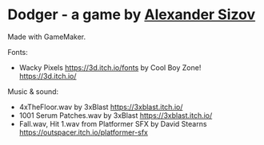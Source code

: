 # Dodger - a game by [Alexander Sizov](https://twitter.com/szvsk)

Made with GameMaker.

Fonts:
- Wacky Pixels <https://3d.itch.io/fonts>  by Cool Boy Zone! <https://3d.itch.io/>

Music & sound:
- 4xTheFloor.wav by 3xBlast <https://3xblast.itch.io/>
- 1001 Serum Patches.wav by 3xBlast <https://3xblast.itch.io/>
- Fall.wav, Hit 1.wav from Platformer SFX by David Stearns <https://outspacer.itch.io/platformer-sfx>